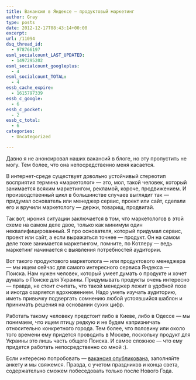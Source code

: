 ```yaml
---
title: Вакансия в Яндексе — продуктовый маркетинг
author: Gray
type: posts
date: 2012-12-17T08:43:14+00:00
excerpt:
url: /11094
dsq_thread_id:
  - 978766197
esml_socialcount_LAST_UPDATED:
  - 1497295202
esml_socialcount_googleplus:
  - 4
esml_socialcount_TOTAL:
  - 4
essb_cache_expire:
  - 1615797339
essb_c_google:
  - 6
essb_c_pocket:
  - 2
essb_c_total:
  - 6
categories:
  - Uncategorized

---
```








Давно я не анонсировал наших вакансий в блоге, но эту пропустить не могу. Тем более, что она непосредственно меня касается.

В интернет-среде существует довольно устойчивый стереотип восприятия термина &#171;маркетолог&#187; — это, мол, такой человек, который занимается всяким маркетингом, рекламой, короче, продвижением. И производственный цикл в большинстве случаев выглядит так — придумал основатель или менеджер сервис, проект или сайт, сделали его и вручили маркетологу — держи, товарищ, продвигай. 

Так вот, ирония ситуации заключается в том, что маркетологов в этой схеме на самом деле двое, только как минимум один неквалифицированный. Я про основателя, который придумал сервис, проект или сайт, а если выражаться точнее — продукт. Он на самом деле тоже занимается маркетингом, помните, по Котлеру — ведь маркетинг начинается с выявления потребностей аудитории.

Вот такого продуктового маркетолога — или продуктового менеджера — мы ищем сейчас для самого интересного сервиса Яндекса — Поиска. Нам нужен человек, который умеет думать о продукте и хочет думать о Поиске для Украины. Придумывать продукты очень интересно — правда, не стоит считать, что такой менеджер лежит в удобной позе и иногда озаряется вдохновением. Надо уметь изучать аудиторию, иметь привычку подвергать сомнению любой устоявшийся шаблон и принимать решения на основании сухих цифр. 

Работать такому человеку предстоит либо в Киеве, либо в Одессе — мы понимаем, что ищем птицу редкую и не будем капризничать относительно конкретного города. Тем более, что половину или около того времени ему придется проводить в Москве, поскольку продукт для Украины это лишь часть общего Поиска. И самое сложное — что ему придется работать непосредственно со мной :).

Если интересно попробовать — [вакансия опубликована][1], заполняйте анкету и мы свяжемся. Правда, с учетом праздников и конца света, содержательно сможем побеседовать только после Нового Года.

 [1]: http://company.yandex.ru/job/vacancies/marketing_search_ukraine.xml
